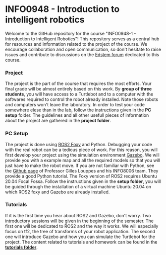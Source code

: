 # INFO0948 - Introduction to intelligent robotics

Welcome to the GitHub repository for the course "INFO0948-1 - Introduction to Intelligent Robotics"! This repository serves as a central hub for resources and information related to the project of the course. We encourage collaboration and open communication, so don't hesitate to raise issues and contribute to discussions on the [Edstem forum](https://edstem.org/) dedicated to this course.

### Project

The project is the part of the course that requires the most efforts. Your final grade will be almost entirely based on this work. By **group of three students**, you will have access to a Turtlebot and to a computer with the  softwares required to control the robot already installed. Note those robots and computers won't leave the laboratory. In order to test your code somewhere elese than in the lab, follow the instructions given in the **PC setup** folder. The guidelines and all other usefull pieces of information about the project are gathered in the **project folder**.

### PC Setup

The project is done using [ROS2 Foxy](https://docs.ros.org/en/foxy/index.html) and Python. Debugging your code with the real robot can be a tedious piece of work. For this reason, you will first develop your project using the simulation environment [Gazebo](https://docs.ros.org/en/foxy/index.html). We will provide you with a example map and all the required models so that you will just have to make the robot move. If you are not familiar with Python, see the [Github page](https://github.com/glouppe/info8006-introduction-to-ai/tree/master/python-tutorial) of Professor Gilles Louppes and his INFO8006 team. They provide a good Python tutorial. The Foxy version of ROS2 requires Ubuntu 20.04 Focal Fossa. Follow the instructions given in the **setup folder**, you will be guided through the installation of a virtual machine Ubuntu 20.04 on which ROS2 foxy and Gazebo are already installed.

### Tutorials

If it is the first time you hear about ROS2 and Gazebo, don't worry. Two introductory sessions will be given in the beginning of the semester. The first one will be dedicated to ROS2 and the way it works. We will especially focus on tf2, the tree of transforms of your robot application. The second one will introduce Gazebo and how you can simulate the Turtlebot for the project. The content related to tutorials and homework can be found in the **[tutorials folder](tutorials)**.
